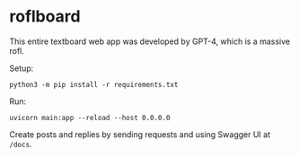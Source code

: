 # roflboard

This entire textboard web app was developed by GPT-4, which is a massive rofl.

Setup:

`
    python3 -m pip install -r requirements.txt
`

Run:

`
    uvicorn main:app --reload --host 0.0.0.0
`

Create posts and replies by sending requests and using Swagger UI at `/docs`.
